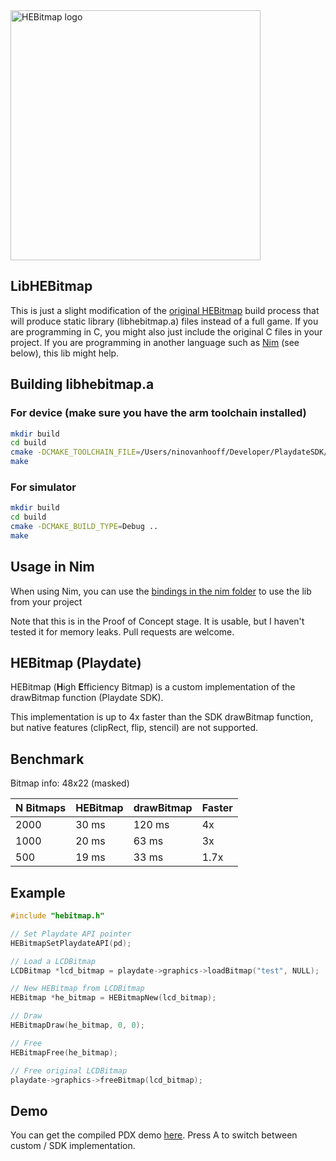 <picture>
    <source media="(prefers-color-scheme: dark)" srcset="assets/logo-dark-512.png">
    <img src="assets/logo-light-512.png" width="400" alt="HEBitmap logo">
</picture>

## LibHEBitmap
This is just a slight modification of the [original HEBitmap](https://github.com/risolvipro/HEBitmap) build process that will produce static library (libhebitmap.a) files instead of a full game. If you are programming in C, you might also just include the original C files in your project. If you are programming in another language such as [Nim](https://github.com/samdze/playdate-nim) (see below), this lib might help.

## Building libhebitmap.a

### For device (make sure you have the arm toolchain installed)
```bash
mkdir build
cd build
cmake -DCMAKE_TOOLCHAIN_FILE=/Users/ninovanhooff/Developer/PlaydateSDK/C_API/buildsupport/arm.cmake -DCMAKE_BUILD_TYPE=Release ..
make
```

### For simulator
```bash
mkdir build
cd build
cmake -DCMAKE_BUILD_TYPE=Debug ..
make
```

## Usage in Nim
When using Nim, you can use the [bindings in the nim folder](nim/hebitmap.nim) to use the lib from your project

Note that this is in the Proof of Concept stage. It is usable, but I haven't tested it for memory leaks. Pull requests are welcome.

## HEBitmap (Playdate)

HEBitmap (**H**igh **E**fficiency Bitmap) is a custom implementation of the drawBitmap function (Playdate SDK).

This implementation is up to 4x faster than the SDK drawBitmap function, but native features (clipRect, flip, stencil) are not supported.

## Benchmark

Bitmap info: 48x22 (masked)

| N Bitmaps | HEBitmap | drawBitmap | Faster
|:---|:---|:---|:---|
| 2000 | 30 ms | 120 ms | 4x
| 1000 | 20 ms | 63 ms | 3x
| 500 | 19 ms | 33 ms | 1.7x

## Example

```c
#include "hebitmap.h"

// Set Playdate API pointer
HEBitmapSetPlaydateAPI(pd);

// Load a LCDBitmap
LCDBitmap *lcd_bitmap = playdate->graphics->loadBitmap("test", NULL);

// New HEBitmap from LCDBitmap
HEBitmap *he_bitmap = HEBitmapNew(lcd_bitmap);

// Draw
HEBitmapDraw(he_bitmap, 0, 0);

// Free
HEBitmapFree(he_bitmap);

// Free original LCDBitmap
playdate->graphics->freeBitmap(lcd_bitmap);
```

## Demo

You can get the compiled PDX demo [here](demo/HEBitmap.pdx.zip "PDX demo"). Press A to switch between custom / SDK implementation.
